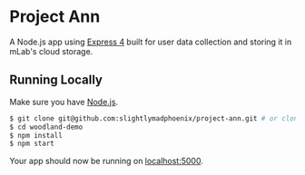 # Project Ann

A Node.js app using [Express 4](http://expressjs.com/) built for user data collection and storing it in mLab's cloud storage.


## Running Locally

Make sure you have [Node.js](http://nodejs.org/).

```sh
$ git clone git@github.com:slightlymadphoenix/project-ann.git # or clone your own fork
$ cd woodland-demo
$ npm install
$ npm start
```

Your app should now be running on [localhost:5000](http://localhost:5000/).
